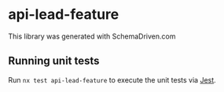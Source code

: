 
# api-lead-feature

This library was generated with SchemaDriven.com

## Running unit tests

Run `nx test api-lead-feature` to execute the unit tests via [Jest](https://jestjs.io).

